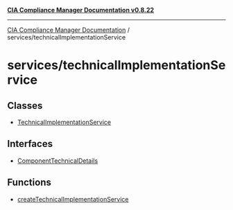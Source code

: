 [**CIA Compliance Manager Documentation v0.8.22**](../../README.md)

***

[CIA Compliance Manager Documentation](../../modules.md) / services/technicalImplementationService

# services/technicalImplementationService

## Classes

- [TechnicalImplementationService](classes/TechnicalImplementationService.md)

## Interfaces

- [ComponentTechnicalDetails](interfaces/ComponentTechnicalDetails.md)

## Functions

- [createTechnicalImplementationService](functions/createTechnicalImplementationService.md)
